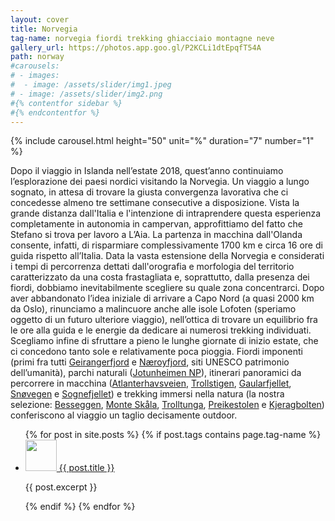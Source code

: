 ```yaml
---
layout: cover
title: Norvegia
tag-name: norvegia fiordi trekking ghiacciaio montagne neve
gallery_url: https://photos.app.goo.gl/P2KCLi1dtEpqfT54A
path: norway
#carousels:
# - images: 
#  - image: /assets/slider/img1.jpeg
# - image: /assets/slider/img2.png
#{% contentfor sidebar %}
#{% endcontentfor %}
---
```


{% include carousel.html height="50" unit="%" duration="7" number="1" %}

Dopo il viaggio in Islanda nell’estate 2018, quest’anno continuiamo l’esplorazione dei paesi nordici visitando la Norvegia. Un viaggio a lungo sognato, in attesa di trovare la giusta convergenza lavorativa che ci concedesse almeno tre settimane consecutive a disposizione. Vista la grande distanza dall'Italia e l'intenzione di intraprendere questa esperienza completamente in autonomia in campervan, approfittiamo del fatto che Stefano si trova per lavoro a L’Aia. La partenza in macchina dall'Olanda consente, infatti, di risparmiare complessivamente 1700 km e circa 16 ore di guida rispetto all’Italia. Data la vasta estensione della Norvegia e considerati i tempi di percorrenza dettati dall'orografia e morfologia del territorio caratterizzato da una costa frastagliata e, soprattutto, dalla presenza dei fiordi, dobbiamo inevitabilmente scegliere su quale zona concentrarci. Dopo aver abbandonato l’idea iniziale di arrivare a Capo Nord (a quasi 2000 km da Oslo), rinunciamo a malincuore anche alle isole Lofoten (speriamo oggetto di un futuro ulteriore viaggio), nell’ottica di trovare un equilibrio fra le ore alla guida e le energie da dedicare ai numerosi trekking individuati. Scegliamo infine di sfruttare a pieno le lunghe giornate di inizio estate, che ci concedono tanto sole e relativamente poca pioggia. Fiordi imponenti (primi fra tutti [Geirangerfjord](/) e [Næroyfjord](/), siti UNESCO patrimonio dell’umanità), parchi naturali ([Jotunheimen NP](/)), itinerari panoramici da percorrere in macchina ([Atlanterhavsveien](/), [Trollstigen](/), [Gaularfjellet](/), [Snøvegen](/) e [Sognefjellet](/)) e trekking immersi nella natura (la nostra selezione: [Besseggen](/), [Monte Skåla](/), [Trolltunga](/), [Preikestolen](/) e [Kjeragbolten](/)) conferiscono al viaggio un taglio decisamente outdoor.

<ul>
  {% for post in site.posts %}
    {% if post.tags contains page.tag-name %}
    <li>
      <a href="{{ post.permalink }}"> <img src="{{ post.image | relative_url }}" alt="" class="blogroll-img" style="width:50px; height: 50px"> {{ post.title }}</a>
      <p>{{ post.excerpt }}</p>
    </li>
    {% endif %}
  {% endfor %}
</ul>

